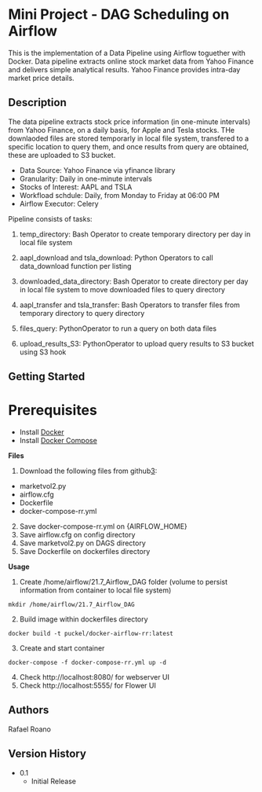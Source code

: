 # Mini Project - DAG Scheduling on Airflow

This is the implementation of a Data Pipeline using Airflow toguether with Docker. Data pipeline extracts online stock market data from Yahoo Finance and delivers simple analytical results. Yahoo Finance provides intra-day market price details.

## Description

The data pipeline extracts stock price information (in one-minute intervals) from Yahoo Finance, on a daily basis, for Apple and Tesla stocks. THe downlaoded files are stored temporarly in local file system, transfered to a specific location to query them, and once results from query are obtained, these are uploaded to S3 bucket. 

* Data Source: Yahoo Finance via yfinance library
* Granularity: Daily in one-minute intervals
* Stocks of Interest: AAPL and TSLA
* Workfload schdule: Daily, from Monday to Friday at 06:00 PM
* Airflow Executor: Celery

Pipeline consists of tasks:

1. temp_directory: Bash Operator to create temporary directory per day in local file system

2. aapl_download and tsla_download: Python Operators to call data_download function per listing

3. downloaded_data_directory: Bash Operator to create directory per day in local file system to move downloaded files to query directory

4. aapl_transfer and tsla_transfer: Bash Operators to transfer files from temporary directory to query directory

5. files_query: PythonOperator to run a query on both data files

6. upload_results_S3: PythonOperator to upload query results to S3 bucket using S3 hook


## Getting Started

# Prerequisites

* Install [Docker][1]
* Install [Docker Compose][2]

[1]: https://www.docker.com/
[2]: https://docs.docker.com/compose/install/


**Files**

1. Download the following files from github[3]:

* marketvol2.py
* airflow.cfg
* Dockerfile
* docker-compose-rr.yml 

2. Save docker-compose-rr.yml on {AIRFLOW_HOME} 
3. Save airflow.cfg on config directory
4. Save marketvol2.py on DAGS directory
5. Save Dockerfile on dockerfiles directory

[3]: https://github.com/rafael-roano/21.7_Airflow_DAG.git


**Usage**

1. Create /home/airflow/21.7_Airflow_DAG folder (volume to persist information from container to local file system)

```
mkdir /home/airflow/21.7_Airflow_DAG
```

2. Build image within dockerfiles directory

```
docker build -t puckel/docker-airflow-rr:latest
```

3. Create and start container 

```
docker-compose -f docker-compose-rr.yml up -d
```

4. Check http://localhost:8080/ for webserver UI
5. Check http://localhost:5555/ for Flower UI


## Authors

Rafael Roano

## Version History

* 0.1
    * Initial Release